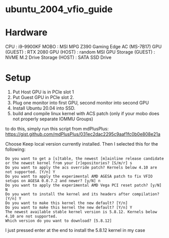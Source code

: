 # ubuntu_2004_vfio_guide

# Hardware
CPU             : i9-9900KF
MOBO            : MSI MPG Z390 Gaming Edge AC (MS-7B17)
GPU     (GUEST) : RTX 2080
GPU     (HOST)  : random MSI GPU
Storage (GUEST) : NVME M.2 Drive
Storage (HOST)  : SATA SSD Drive

# Setup
1. Put Host GPU is in PCIe slot 1
2. Put Guest GPU in PCIe slot 2.
3. Plug one monitor into first GPU, second monitor into second GPU
4. Install Ubuntu 20.04 into SSD.
5. build and compile linux kernel with ACS patch (only if your mobo does not properly separate IOMMU Groups)

to do this, simply run this script from mdPlusPlus:
https://gist.github.com/mdPlusPlus/031ec2dac2295c9aaf1fc0b0e808e21a

Choose Keep local version currently installed. Then I selected this for the following:

```
Do you want to get a [s]table, the newest [m]ainline release candidate or the newest kernel from your [r]epositories? [S/m/r] s
Do you want to apply the acs override patch? Kernels below 4.10 are not supported. [Y/n] Y
Do you want to apply the experimental AMD AGESA patch to fix VFIO setups on AGESA 0.0.7.2 and newer? [y/N] n
Do you want to apply the experimental AMD Vega PCI reset patch? [y/N] N
Do you want to install the kernel and its headers after compilation? [Y/n] Y
Do you want to make this kernel the new default? [Y/n] 
Do you want to make this kernel the new default? [Y/n] Y
The newest available stable kernel version is 5.8.12. Kernels below 4.10 are not supported.
Which version do you want to download? [5.8.12]
```
I just pressed enter at the end to install the 5.8.12 kernel in my case













